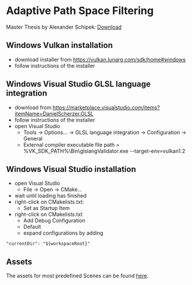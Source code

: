 # Adaptive Path Space Filtering

Master Thesis by Alexander Schipek: [Download](https://drive.google.com/file/d/1eUGLRqkoe9PO2kzLCRhN5evFtdWreO8m/view?usp=share_link)

## Windows Vulkan installation

- download installer from https://vulkan.lunarg.com/sdk/home#windows
- follow instructions of the installer

## Windows Visual Studio GLSL language integration

- download from https://marketplace.visualstudio.com/items?itemName=DanielScherzer.GLSL
- follow instructions of the installer
- open Visual Studio
    - Tools -> Options... -> GLSL language integration -> Configuration -> General
    - External compiler executable file path = %VK_SDK_PATH%\Bin\glslangValidator.exe --target-env=vulkan1.2

## Windows Visual Studio installation

- open Visual Studio
    - File -> Open -> CMake...
- wait until loading has finished
- right-click on CMakelists.txt:
    - Set as Startup Item
- right-click on CMakelists.txt
    - Add Debug Configuration
    - Default
    - expand configurations by adding
```
"currentDir": "${workspaceRoot}"
```

## Assets

The assets for most predefined Scenes can be found [here](https://developer.nvidia.com/orca).
